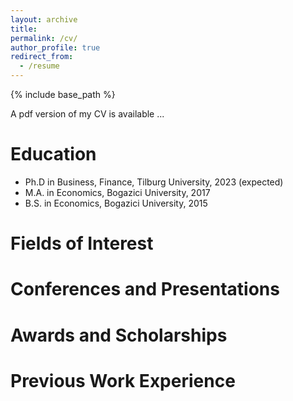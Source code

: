 ```yaml
---
layout: archive
title: 
permalink: /cv/
author_profile: true
redirect_from:
  - /resume
---
```


{% include base_path %}

A pdf version of my CV is available ...

Education
======
* Ph.D in Business, Finance, Tilburg University, 2023 (expected)
* M.A. in Economics, Bogazici University, 2017
* B.S. in Economics, Bogazici University, 2015

Fields of Interest
======

Conferences and Presentations
======

Awards and Scholarships
======

Previous Work Experience
======
